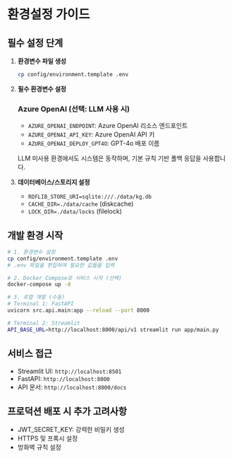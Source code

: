 # 환경설정 가이드

## 필수 설정 단계

1. **환경변수 파일 생성**
   ```bash
   cp config/environment.template .env
   ```

2. **필수 환경변수 설정**
   
   ### Azure OpenAI (선택: LLM 사용 시)
   - `AZURE_OPENAI_ENDPOINT`: Azure OpenAI 리소스 엔드포인트
   - `AZURE_OPENAI_API_KEY`: Azure OpenAI API 키
   - `AZURE_OPENAI_DEPLOY_GPT4O`: GPT-4o 배포 이름

   LLM 미사용 환경에서도 시스템은 동작하며, 기본 규칙 기반 폴백 응답을 사용합니다.

3. **데이터베이스/스토리지 설정**
   
   - `RDFLIB_STORE_URI=sqlite:///./data/kg.db`
   - `CACHE_DIR=./data/cache` (diskcache)
   - `LOCK_DIR=./data/locks` (filelock)

## 개발 환경 시작

```bash
# 1. 환경변수 설정
cp config/environment.template .env
# .env 파일을 편집하여 필요한 값들을 입력

# 2. Docker Compose로 서비스 시작 (선택)
docker-compose up -d

# 3. 로컬 개발 (수동)
# Terminal 1: FastAPI
uvicorn src.api.main:app --reload --port 8000

# Terminal 2: Streamlit
API_BASE_URL=http://localhost:8000/api/v1 streamlit run app/main.py
```

## 서비스 접근
- Streamlit UI: `http://localhost:8501`
- FastAPI: `http://localhost:8000`
- API 문서: `http://localhost:8000/docs`

## 프로덕션 배포 시 추가 고려사항
- JWT_SECRET_KEY: 강력한 비밀키 생성
- HTTPS 및 프록시 설정
- 방화벽 규칙 설정
